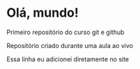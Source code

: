 # Olá, mundo!
 Primeiro repositório do curso git e github

Repositório criado durante uma aula ao vivo

Essa linha eu adicionei diretamente no site
